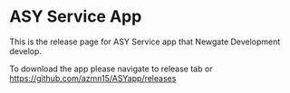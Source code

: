 # ASY Service App
This is the release page for ASY Service app that Newgate Development develop.

To download the app please navigate to release tab or https://github.com/azmn15/ASYapp/releases
